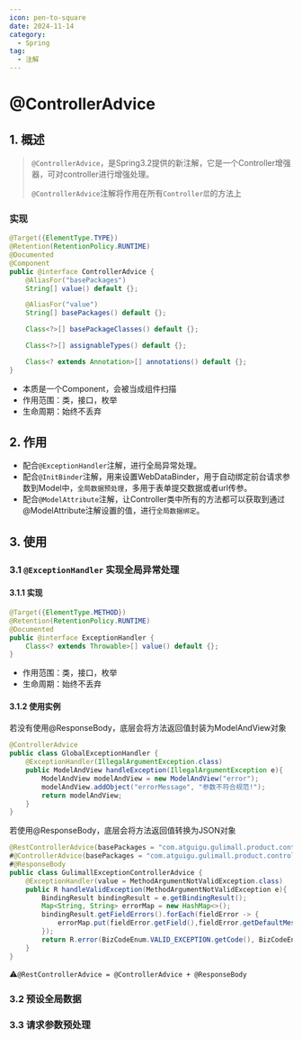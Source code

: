```yaml
---
icon: pen-to-square
date: 2024-11-14
category:
  - Spring
tag:
  - 注解
---
```

# @ControllerAdvice

## 1. 概述

> `@ControllerAdvice`，是Spring3.2提供的新注解，它是一个Controller增强器，可对controller进行增强处理。
>
> `@ControllerAdvice`注解将作用在所有`Controller层`的方法上
<!-- more -->
### 实现

```java
@Target({ElementType.TYPE})
@Retention(RetentionPolicy.RUNTIME)
@Documented
@Component
public @interface ControllerAdvice {
    @AliasFor("basePackages")
    String[] value() default {};

    @AliasFor("value")
    String[] basePackages() default {};

    Class<?>[] basePackageClasses() default {};

    Class<?>[] assignableTypes() default {};

    Class<? extends Annotation>[] annotations() default {};
}
```

- 本质是一个Component，会被当成组件扫描
- 作用范围：类，接口，枚举
- 生命周期：始终不丢弃

## 2. 作用

- 配合`@ExceptionHandler`注解，进行全局异常处理。
- 配合`@InitBinder`注解，用来设置WebDataBinder，用于自动绑定前台请求参数到Model中，`全局数据预处理`，多用于表单提交数据或者url传参。 
- 配合`@ModelAttribute`注解，让Controller类中所有的方法都可以获取到通过@ModelAttribute注解设置的值，进行`全局数据绑定`。

## 3. 使用

 ### 3.1 `@ExceptionHandler` 实现全局异常处理

#### 3.1.1 **实现**

```java
@Target({ElementType.METHOD})
@Retention(RetentionPolicy.RUNTIME)
@Documented
public @interface ExceptionHandler {
    Class<? extends Throwable>[] value() default {};
}
```

- 作用范围：类，接口，枚举
- 生命周期：始终不丢弃

#### 3.1.2 使用实例

若没有使用@ResponseBody，底层会将方法返回值封装为ModelAndView对象

```java
@ControllerAdvice
public class GlobalExceptionHandler {
    @ExceptionHandler(IllegalArgumentException.class)
    public ModelAndView handleException(IllegalArgumentException e){
        ModelAndView modelAndView = new ModelAndView("error");
        modelAndView.addObject("errorMessage", "参数不符合规范!");
        return modelAndView;
    }
}
```

若使用@ResponseBody，底层会将方法返回值转换为JSON对象

```java
@RestControllerAdvice(basePackages = "com.atguigu.gulimall.product.controller")
#@ControllerAdvice(basePackages = "com.atguigu.gulimall.product.controller")
#@ResponseBody
public class GulimallExceptionControllerAdvice {
    @ExceptionHandler(value = MethodArgumentNotValidException.class)
    public R handleValidException(MethodArgumentNotValidException e){
        BindingResult bindingResult = e.getBindingResult();
        Map<String, String> errorMap = new HashMap<>();
        bindingResult.getFieldErrors().forEach(fieldError -> {
            errorMap.put(fieldError.getField(),fieldError.getDefaultMessage());
        });
        return R.error(BizCodeEnum.VALID_EXCEPTION.getCode(), BizCodeEnum.VALID_EXCEPTION.getMsg()).put("data",errorMap);
    }
}
```

:warning:`@RestControllerAdvice = @ControllerAdvice + @ResponseBody`

### 3.2 预设全局数据

### 3.3 请求参数预处理